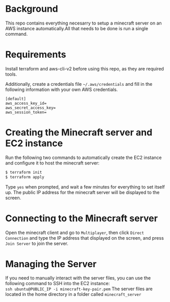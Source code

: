 # Background
This repo contains everything necesarry to setup a minecraft server on an AWS
instance automatically.All that needs to be done is run a single command.
# Requirements
Install terraform and aws-cli-v2 before using this repo, as they are required tools.

Additionally, create a credentials file `~/.aws/credentials` and fill in the following information with your own AWS credentials.
```
[default]
aws_access_key_id=
aws_secret_access_key=
aws_session_token=
```
# Creating the Minecraft server and EC2 instance
Run the following two commands to automatically create the EC2 instance and
configure it to host the minecraft server:

```bash
$ terraform init
$ terraform apply
```
Type `yes` when prompted, and wait a few minutes for everything to set itself
up. The public IP address for the minecraft server will be displayed to the
screen.
# Connecting to the Minecraft server
Open the minecraft client and go to `Multiplayer`, then click `Direct
Connection` and type the IP address that displayed on the screen, and press
`Join Server` to join the server.

# Managing the Server
If you need to manually interact with the server files, you can use the
following command to SSH into the EC2 instance:  
`ssh ubuntu@PUBLIC_IP -i minecraft-key-pair.pem`
The server files are located in the home directory in a folder called `minecraft_server`
